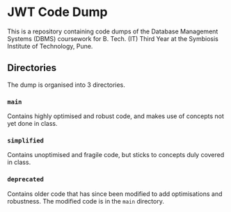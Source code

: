 # JWT Code Dump

This is a repository containing code dumps of the Database Management Systems (DBMS) coursework for B. Tech. (IT) Third Year at the Symbiosis Institute of Technology, Pune.

## Directories
The dump is organised into 3 directories.

### `main`
Contains highly optimised and robust code, and makes use of concepts not yet done in class.

### `simplified`
Contains unoptimised and fragile code, but sticks to concepts duly covered in class.

### `deprecated`
Contains older code that has since been modified to add optimisations and robustness. The modified code is in the `main` directory.
